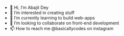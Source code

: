 - 👋 Hi, I’m Abajit Dey
- 👀 I’m interested in creating stuff
- 🌱 I’m currently learning to build web-apps
- 💞️ I’m looking to collaborate on front-end development
- 📫 How to reach me @basicallycodes on instagram

<!---
BasicallyMe/BasicallyMe is a ✨ special ✨ repository because its `README.md` (this file) appears on your GitHub profile.
You can click the Preview link to take a look at your changes.
--->
